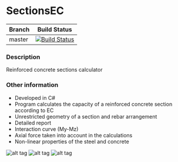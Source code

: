 # SectionsEC

| Branch  | Build Status |
| ------------- | ------------- |
| master  |[![Build Status](https://dev.azure.com/michalzeg/GitHub/_apis/build/status/SectionsEC)](https://dev.azure.com/michalzeg/GitHub/_build/latest?definitionId=9) |

### Description
Reinforced concrete sections calculator

### Other information
- Developed in C#
- Program calculates the capacity of a reinforced concrete section according to EC
- Unrestricted geometry of a section and rebar arrangement
- Detailed report
- Interaction curve (My-Mz)
- Axial force taken into account in the calculations
- Non-linear properties of the steel and concrete

![alt tag](https://cloud.githubusercontent.com/assets/16364170/15120279/44ebb052-1615-11e6-8752-5f7159638f98.PNG)
![alt tag](https://cloud.githubusercontent.com/assets/16364170/15120282/452824d8-1615-11e6-9d4f-a79e38547552.PNG)
![alt tag](https://cloud.githubusercontent.com/assets/16364170/15120281/4527ecd4-1615-11e6-976d-452a070166b8.PNG)
